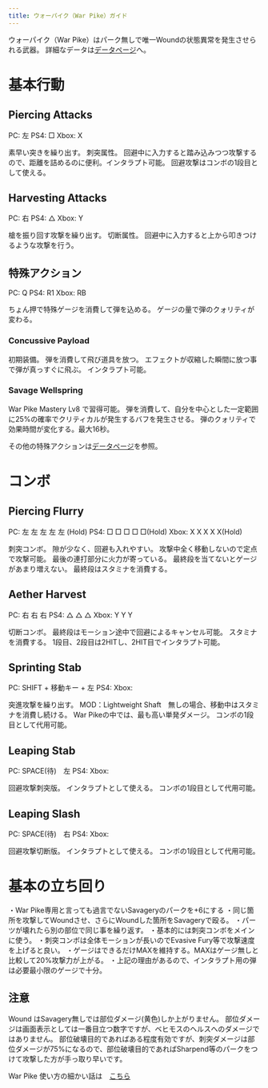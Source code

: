 ```yaml
---
title: ウォーパイク（War Pike）ガイド
---
```

ウォーパイク（War Pike）はパーク無しで唯一Woundの状態異常を発生させられる武器。
詳細なデータは[データページ](/data/warpike)へ。

# 基本行動

## Piercing Attacks

PC: 左
PS4: □
Xbox: X

素早い突きを繰り出す。
刺突属性。
回避中に入力すると踏み込みつつ攻撃するので、距離を詰めるのに便利。インタラプト可能。
回避攻撃はコンボの1段目として使える。

## Harvesting Attacks

PC: 右
PS4: △
Xbox: Y

槍を振り回す攻撃を繰り出す。
切断属性。
回避中に入力すると上から叩きつけるような攻撃を行う。

## 特殊アクション

PC: Q
PS4: R1
Xbox: RB

ちょん押で特殊ゲージを消費して弾を込める。
ゲージの量で弾のクォリティが変わる。

### Concussive Payload

初期装備。
弾を消費して飛び道具を放つ。
エフェクトが収縮した瞬間に放つ事で弾が真っすぐに飛ぶ。
インタラプト可能。

### Savage Wellspring

War Pike Mastery Lv8 で習得可能。
弾を消費して、自分を中心とした一定範囲に25%の確率でクリティカルが発生するバフを発生させる。
弾のクォリティで効果時間が変化する。最大16秒。

その他の特殊アクションは[データページ](/data/sword)を参照。

# コンボ

## Piercing Flurry

PC: 左 左 左 左 左
(Hold)
PS4: □ □ □ □ □(Hold)
Xbox: X X X X X(Hold)

刺突コンボ。
隙が少なく、回避も入れやすい。
攻撃中全く移動しないので定点で攻撃可能。
最後の連打部分に火力が寄っている。
最終段を当てないとゲージがあまり増えない。
最終段はスタミナを消費する。

## Aether Harvest

PC: 右 右 右
PS4: △ △ △
Xbox: Y Y Y

切断コンボ。
最終段はモーション途中で回避によるキャンセル可能。
スタミナを消費する。
1段目、2段目は2HITし、2HIT目でインタラプト可能。

## Sprinting Stab

PC: SHIFT + 移動キー + 左
PS4: 
Xbox: 

突進攻撃を繰り出す。
MOD：Lightweight Shaft　無しの場合、移動中はスタミナを消費し続ける。
War Pikeの中では、最も高い単発ダメージ。
コンボの1段目として代用可能。

## Leaping Stab

PC: SPACE(待)　左
PS4: 
Xbox: 

回避攻撃刺突版。
インタラプトとして使える。
コンボの1段目として代用可能。

## Leaping Slash

PC: SPACE(待)　右
PS4: 
Xbox: 

回避攻撃切断版。
インタラプトとして使える。
コンボの1段目として代用可能。

# 基本の立ち回り

・War Pike専用と言っても過言でないSavageryのパークを+6にする
・同じ箇所を攻撃してWoundさせ、さらにWoundした箇所をSavageryで殴る。
・パーツが壊れたら別の部位で同じ事を繰り返す。
・基本的には刺突コンボをメインに使う。
・刺突コンボは全体モーションが長いのでEvasive Fury等で攻撃速度を上げると良い。
・ゲージはできるだけMAXを維持する。MAXはゲージ無しと比較して20%攻撃力が上がる。
・上記の理由があるので、インタラプト用の弾は必要最小限のゲージで十分。

## 注意
Wound はSavagery無しでは部位ダメージ(黄色)しか上がりません。
部位ダメージは画面表示としては一番目立つ数字ですが、ベヒモスのヘルスへのダメージではありません。
部位破壊目的であればある程度有効ですが、刺突ダメージは部位ダメージが75%になるので、部位破壊目的であればSharpend等のパークをつけて攻撃した方が手っ取り早いです。

War Pike 使い方の細かい話は　[こちら](/basic/war-pike-ガイド)








